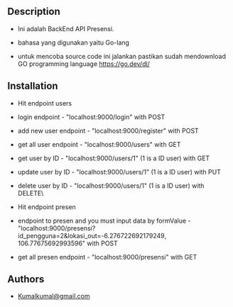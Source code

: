 ## Description

- Ini adalah BackEnd API Presensi.

- bahasa yang digunakan yaitu Go-lang

- untuk mencoba source code ini jalankan pastikan sudah mendownload GO programming language https://go.dev/dl/

## Installation

- Hit endpoint users
- login endpoint - "localhost:9000/login" with POST
- add new user endpoint - "localhost:9000/register" with POST
- get all user endpoint - "localhost:9000/users" with GET
- get user by ID - "localhost:9000/users/1" (1 is a ID user) with GET
- update user by ID - "localhost:9000/users/1" (1 is a ID user) with PUT
- delete user by ID - "localhost:9000/users/1" (1 is a ID user) with DELETE\

- Hit endpoint presen
- endpoint to presen and you must input data by formValue - "localhost:9000/presensi?id_pengguna=2&lokasi_out=-6.276722692179249, 106.77675692993596" with POST
- get all presen endpoint - "localhost:9000/presensi" with GET

## Authors

- Kumalkumal@gmail.com